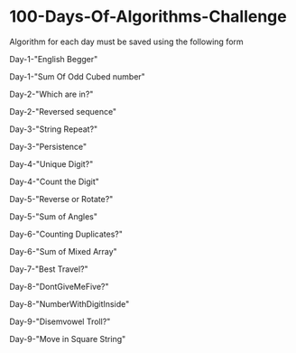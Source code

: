 # 100-Days-Of-Algorithms-Challenge


Algorithm for each day must be saved using the following form

  Day-1-"English Begger" 
  
  Day-1-"Sum Of Odd Cubed number"


  Day-2-"Which are in?"
  
  Day-2-"Reversed sequence"


  Day-3-"String Repeat?"
  
  Day-3-"Persistence"
  

  Day-4-"Unique Digit?"
  
  Day-4-"Count the Digit"
  

  Day-5-"Reverse or Rotate?"
  
  Day-5-"Sum of Angles"
  

  Day-6-"Counting Duplicates?"
  
  Day-6-"Sum of Mixed Array"
  

  Day-7-"Best Travel?"
  

  Day-8-"DontGiveMeFive?"
  
  Day-8-"NumberWithDigitInside"
  

  Day-9-"Disemvowel Troll?"
  
  Day-9-"Move in Square String"

